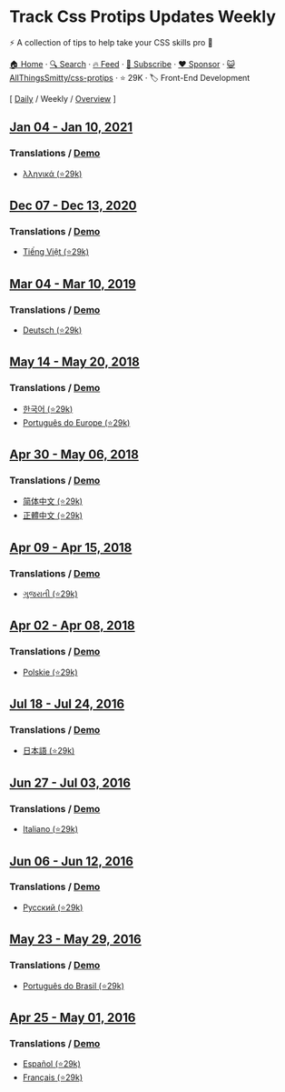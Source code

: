 # Track Css Protips Updates Weekly

⚡️ A collection of tips to help take your CSS skills pro 🦾

[🏠 Home](/README.md) · [🔍 Search](https://www.trackawesomelist.com/search/) · [🔥 Feed](https://www.trackawesomelist.com/AllThingsSmitty/css-protips/week/rss.xml) · [📮 Subscribe](https://trackawesomelist.us17.list-manage.com/subscribe?u=d2f0117aa829c83a63ec63c2f&id=36a103854c) · [❤️  Sponsor](https://github.com/sponsors/theowenyoung) · [😺 AllThingsSmitty/css-protips](https://github.com/AllThingsSmitty/css-protips) · ⭐ 29K · 🏷️ Front-End Development

[ [Daily](/content/AllThingsSmitty/css-protips/README.md) / Weekly / [Overview](/content/AllThingsSmitty/css-protips/readme/README.md) ]

## [Jan 04 - Jan 10, 2021](/content/2021/1/README.md)

### Translations / [Demo](https://codepen.io/AllThingsSmitty/pen/PwoOQGB)

*   [λληνικά (⭐29k)](https://github.com/AllThingsSmitty/css-protips/tree/master/translations/gr-GR)

## [Dec 07 - Dec 13, 2020](/content/2020/49/README.md)

### Translations / [Demo](https://codepen.io/AllThingsSmitty/pen/PwoOQGB)

*   [Tiếng Việt (⭐29k)](https://github.com/AllThingsSmitty/css-protips/tree/master/translations/vn-VN)

## [Mar 04 - Mar 10, 2019](/content/2019/9/README.md)

### Translations / [Demo](https://codepen.io/AllThingsSmitty/pen/PwoOQGB)

*   [Deutsch (⭐29k)](https://github.com/AllThingsSmitty/css-protips/tree/master/translations/de-DE)

## [May 14 - May 20, 2018](/content/2018/20/README.md)

### Translations / [Demo](https://codepen.io/AllThingsSmitty/pen/PwoOQGB)

*   [한국어 (⭐29k)](https://github.com/AllThingsSmitty/css-protips/tree/master/translations/ko-KR)
*   [Português do Europe (⭐29k)](https://github.com/AllThingsSmitty/css-protips/tree/master/translations/pt-PT)

## [Apr 30 - May 06, 2018](/content/2018/18/README.md)

### Translations / [Demo](https://codepen.io/AllThingsSmitty/pen/PwoOQGB)

*   [简体中文 (⭐29k)](https://github.com/AllThingsSmitty/css-protips/tree/master/translations/zh-CN)
*   [正體中文 (⭐29k)](https://github.com/AllThingsSmitty/css-protips/tree/master/translations/zh-TW)

## [Apr 09 - Apr 15, 2018](/content/2018/15/README.md)

### Translations / [Demo](https://codepen.io/AllThingsSmitty/pen/PwoOQGB)

*   [ગુજરાતી (⭐29k)](https://github.com/AllThingsSmitty/css-protips/tree/master/translations/gu-IND)

## [Apr 02 - Apr 08, 2018](/content/2018/14/README.md)

### Translations / [Demo](https://codepen.io/AllThingsSmitty/pen/PwoOQGB)

*   [Polskie (⭐29k)](https://github.com/AllThingsSmitty/css-protips/tree/master/translations/pl-PL)

## [Jul 18 - Jul 24, 2016](/content/2016/29/README.md)

### Translations / [Demo](https://codepen.io/AllThingsSmitty/pen/PwoOQGB)

*   [日本語 (⭐29k)](https://github.com/AllThingsSmitty/css-protips/tree/master/translations/ja-JP)

## [Jun 27 - Jul 03, 2016](/content/2016/26/README.md)

### Translations / [Demo](https://codepen.io/AllThingsSmitty/pen/PwoOQGB)

*   [Italiano (⭐29k)](https://github.com/AllThingsSmitty/css-protips/tree/master/translations/it-IT)

## [Jun 06 - Jun 12, 2016](/content/2016/23/README.md)

### Translations / [Demo](https://codepen.io/AllThingsSmitty/pen/PwoOQGB)

*   [Русский (⭐29k)](https://github.com/AllThingsSmitty/css-protips/tree/master/translations/ru-RU)

## [May 23 - May 29, 2016](/content/2016/21/README.md)

### Translations / [Demo](https://codepen.io/AllThingsSmitty/pen/PwoOQGB)

*   [Português do Brasil (⭐29k)](https://github.com/AllThingsSmitty/css-protips/tree/master/translations/pt-BR)

## [Apr 25 - May 01, 2016](/content/2016/17/README.md)

### Translations / [Demo](https://codepen.io/AllThingsSmitty/pen/PwoOQGB)

*   [Español (⭐29k)](https://github.com/AllThingsSmitty/css-protips/tree/master/translations/es-ES)
*   [Français (⭐29k)](https://github.com/AllThingsSmitty/css-protips/tree/master/translations/fr-FR)